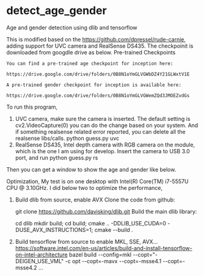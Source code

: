 # detect_age_gender
Age and gender detection using dlib and tensorflow

This is modified based on the https://github.com/dpressel/rude-carnie, adding support for UVC camera and RealSense DS435.
The checkpoinit is downloaded from googdle drive as below.
    Pre-trained Checkpoints

    You can find a pre-trained age checkpoint for inception here:

    https://drive.google.com/drive/folders/0B8N1oYmGLVGWbDZ4Y21GLWxtV1E

    A pre-trained gender checkpoint for inception is available here:

    https://drive.google.com/drive/folders/0B8N1oYmGLVGWemZQd3JMOEZvdGs

To run this program, 
1) UVC camera, make sure the camera is inserted. The default setting is cv2.VideoCapture(0) you can do the change based on your system. And if something realsense related error reported, you can delete all the realsense libs/calls.
    python guess.py uvc
2) RealSense DS435, Intel depth camera with RGB camera on the module, which is the one I am using for develop. Insert the camera to USB 3.0 port, and run
    python guess.py rs

Then you can get a window to show the age and gender like below.


Optimization,
My test is on one desktop with Intel(R) Core(TM) i7-5557U CPU @ 3.10GHz.
I did below two to optimize the performance,
1) Build dlib from source, enable AVX
    Clone the code from github:

    git clone https://github.com/davisking/dlib.git
    Build the main dlib library:

    cd dlib
    mkdir build; cd build; cmake .. -DDLIB_USE_CUDA=0 -DUSE_AVX_INSTRUCTIONS=1; cmake --build .
2) Build tensorflow from source to enable MKL, SSE, AVX...
    https://software.intel.com/en-us/articles/build-and-install-tensorflow-on-intel-architecture
    bazel build --config=mkl --copt="-DEIGEN_USE_VML" -c opt --copt=-mavx --copt=-msse4.1 --copt=-msse4.2 ...


